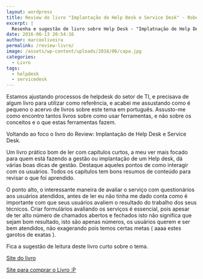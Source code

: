 ```yaml
---
layout: wordpress
title: Review do livro "Implantação de Help Desk e Service Desk" - Roberto Cohen
excerpt: |
  Resenha e sugestão de livro sobre Help Desk - "Implatnação de Help Desk e Service Desk" - Roberto Cohen
date: 2016-06-13 20:54:16
author: marcooliveira
permalink: /review-livro/
image: /assets/wp-content/uploads/2016/06/capa.jpg
categories:
  - Livro
tags:
  - helpdesk
  - servicedesk
---
```


Estamos ajustando processos de helpdesk do setor de TI, e precisava de algum livro para utilizar como referência, e acabei me assustando como é pequeno o acervo de livros sobre este tema em português. Assusto-me como encontro tantos livros sobre como usar ferramentas, e não sobre os conceitos e o que estas ferramentas fazem.

Voltando ao foco o livro do Review: Implantação de Help Desk e Service Desk.

Um livro prático bom de ler com capítulos curtos, a meu ver mais focado para quem está fazendo a gestão ou implantação de um Help desk, dá várias boas dicas de gestão. Destaque aqueles pontos de como interagir com os usuários. Todos os capítulos tem bons resumos de conteúdo para revisar o que foi aprendido.

O ponto alto, o interessante maneira de avaliar o serviço com questionários aos usuários atendidos, antes de ler eu não tinha me dado conta como é importante com que seus usuários avaliem o resultado do trabalho dos seus técnicos. Criar formulários avaliando os serviços é essencial, pois apesar de ter alto número de chamados abertos e fechados isto não significa que sejam bom resultado, isto são apenas números, os usuários querem e ser bem atendidos, não exagerando pois temos certas metas ( aaaa estes garotos de exatas ).

Fica a sugestão de leitura deste livro curto sobre o tema.

<a href="http://www.livrohelpdesk.com.br/">Site do livro</a>

<a href="http://novatec.com.br/livros/helpdesk/">Site para comprar o Livro :P</a>
